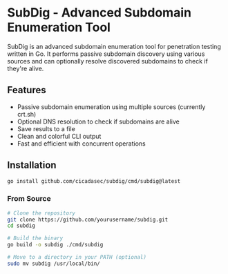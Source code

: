 # SubDig - Advanced Subdomain Enumeration Tool

SubDig is an advanced subdomain enumeration tool for penetration testing written in Go. It performs passive subdomain discovery using various sources and can optionally resolve discovered subdomains to check if they're alive.

## Features

- Passive subdomain enumeration using multiple sources (currently crt.sh)
- Optional DNS resolution to check if subdomains are alive
- Save results to a file
- Clean and colorful CLI output
- Fast and efficient with concurrent operations

## Installation
```bash
go install github.com/cicadasec/subdig/cmd/subdig@latest
```
### From Source

```bash
# Clone the repository
git clone https://github.com/yourusername/subdig.git
cd subdig

# Build the binary
go build -o subdig ./cmd/subdig

# Move to a directory in your PATH (optional)
sudo mv subdig /usr/local/bin/
